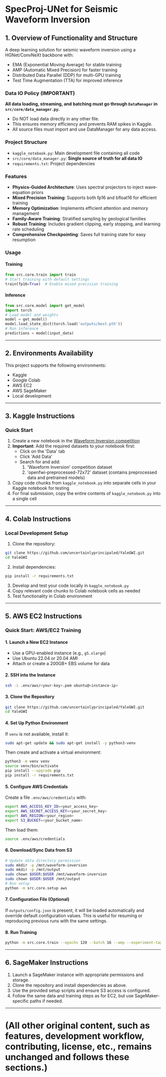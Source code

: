 # SpecProj-UNet for Seismic Waveform Inversion

## 1. Overview of Functionality and Structure

A deep learning solution for seismic waveform inversion using a HGNet/ConvNeXt backbone with:
- EMA (Exponential Moving Average) for stable training
- AMP (Automatic Mixed Precision) for faster training
- Distributed Data Parallel (DDP) for multi-GPU training
- Test Time Augmentation (TTA) for improved inference

### Data IO Policy (IMPORTANT)
**All data loading, streaming, and batching must go through `DataManager` in `src/core/data_manager.py`.**
- Do NOT load data directly in any other file.
- This ensures memory efficiency and prevents RAM spikes in Kaggle.
- All source files must import and use DataManager for any data access.

### Project Structure
- `kaggle_notebook.py`: Main development file containing all code
- `src/core/data_manager.py`: **Single source of truth for all data IO**
- `requirements.txt`: Project dependencies

### Features
- **Physics-Guided Architecture**: Uses spectral projectors to inject wave-equation priors
- **Mixed Precision Training**: Supports both fp16 and bfloat16 for efficient training
- **Memory Optimization**: Implements efficient attention and memory management
- **Family-Aware Training**: Stratified sampling by geological families
- **Robust Training**: Includes gradient clipping, early stopping, and learning rate scheduling
- **Comprehensive Checkpointing**: Saves full training state for easy resumption

### Usage
#### Training
```python
from src.core.train import train
# Start training with default settings
train(fp16=True)  # Enable mixed precision training
```
#### Inference
```python
from src.core.model import get_model
import torch
# Load model and weights
model = get_model()
model.load_state_dict(torch.load('outputs/best.pth'))
# Run inference
predictions = model(input_data)
```

---

## 2. Environments Availability

This project supports the following environments:
- Kaggle
- Google Colab
- AWS EC2
- AWS SageMaker
- Local development

---

## 3. Kaggle Instructions

### Quick Start
1. Create a new notebook in the [Waveform Inversion competition](https://www.kaggle.com/competitions/waveform-inversion)
2. **Important**: Add the required datasets to your notebook first:
   - Click on the 'Data' tab
   - Click 'Add Data'
   - Search for and add:
     1. 'Waveform Inversion' competition dataset
     2. 'openfwi-preprocessed-72x72' dataset (contains preprocessed data and pretrained models)
3. Copy code chunks from `kaggle_notebook.py` into separate cells in your Kaggle notebook for testing
4. For final submission, copy the entire contents of `kaggle_notebook.py` into a single cell

---

## 4. Colab Instructions

### Local Development Setup
1. Clone the repository:
```bash
git clone https://github.com/uncertainlyprincipaled/YaleGWI.git
cd YaleGWI
```
2. Install dependencies:
```bash
pip install -r requirements.txt
```
3. Develop and test your code locally in `kaggle_notebook.py`
4. Copy relevant code chunks to Colab notebook cells as needed
5. Test functionality in Colab environment

---

## 5. AWS EC2 Instructions

### Quick Start: AWS/EC2 Training

#### 1. Launch a New EC2 Instance
- Use a GPU-enabled instance (e.g., `g5.xlarge`)
- Use Ubuntu 22.04 or 20.04 AMI
- Attach or create a 200GB+ EBS volume for data

#### 2. SSH into the Instance
```bash
ssh -i .env/aws/<your-key>.pem ubuntu@<instance-ip>
```

#### 3. Clone the Repository
```bash
git clone https://github.com/uncertainlyprincipaled/YaleGWI.git
cd YaleGWI
```

#### 4. Set Up Python Environment
If `venv` is not available, install it:
```bash
sudo apt-get update && sudo apt-get install -y python3-venv
```
Then create and activate a virtual environment:
```bash
python3 -m venv venv
source venv/bin/activate
pip install --upgrade pip
pip install -r requirements.txt
```

#### 5. Configure AWS Credentials
Create a file `.env/aws/credentials` with:
```bash
export AWS_ACCESS_KEY_ID=<your_access_key>
export AWS_SECRET_ACCESS_KEY=<your_secret_key>
export AWS_REGION=<your_region>
export S3_BUCKET=<your_bucket_name>
```
Then load them:
```bash
source .env/aws/credentials
```

#### 6. Download/Sync Data from S3
```bash
# Update data directory permission
sudo mkdir -p /mnt/waveform-inversion
sudo mkdir -p /mnt/output
sudo chown $USER:$USER /mnt/waveform-inversion
sudo chown $USER:$USER /mnt/output
# Run setup
python -m src.core.setup aws
```

#### 7. Configuration File (Optional)
If `outputs/config.json` is present, it will be loaded automatically and override default configuration values. This is useful for resuming or reproducing previous runs with the same settings.

#### 8. Run Training
```bash
python -m src.core.train --epochs 120 --batch 16 --amp --experiment-tag "run-$(date +%F)"
```

---

## 6. SageMaker Instructions

1. Launch a SageMaker instance with appropriate permissions and storage.
2. Clone the repository and install dependencies as above.
3. Use the provided setup scripts and ensure S3 access is configured.
4. Follow the same data and training steps as for EC2, but use SageMaker-specific paths if needed.

---

# (All other original content, such as features, development workflow, contributing, license, etc., remains unchanged and follows these sections.)



